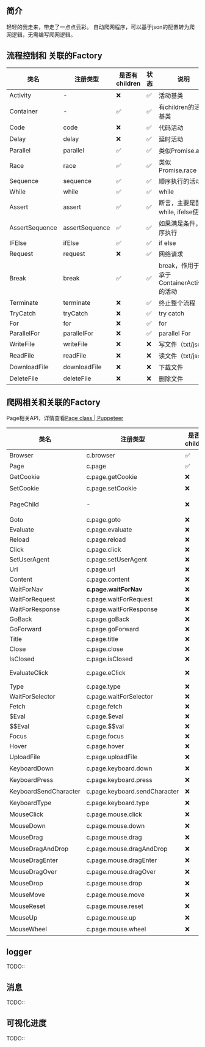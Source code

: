 
## 简介
轻轻的我走来，带走了一点点云彩。
自动爬网程序，可以基于json的配置转为爬网逻辑，无需编写爬网逻辑。


## 流程控制和 关联的Factory

|类名|注册类型| 是否有children|状态| 说明|
|----|----|----|----|----|
|Activity         |-              |  ❌    |  ✅ | 活动基类 |
|Container        |-              |  ✅    |  ✅ | 有children的活动基类 |
|Code             |code           |  ❌    |  ✅ | 代码活动 |
|Delay            |delay          |  ❌    |  ✅ | 延时活动 |
|Parallel         |parallel       |  ✅    |  ✅ | 类似Promise.all |
|Race             |race           |  ✅    |  ✅ | 类似Promise.race|
|Sequence         |sequence       |  ✅    |  ✅ | 顺序执行的活动 |
|While            |while          |  ✅    |  ✅ | while |
|Assert           |assert         |  ✅    |  ✅ | 断言，主要是配合while, ifelse使用 |
|AssertSequence   |assertSequence |  ✅    |  ✅ | 如果满足条件，顺序执行 |
|IFElse           |ifElse         |  ✅    |  ✅ | if else |
|Request          |request        |  ❌    |  ✅ | 网络请求  |
|Break            |break          |  ✅    |  ✅ | break，作用于继承于ContainerActivity的活动 |
|Terminate        |terminate      |  ❌    |  ✅ | 终止整个流程 |
|TryCatch         |tryCatch       |  ❌    |  ✅ | try catch |
|For              |for            |  ❌    |  ✅ | for       |
|ParallelFor      |parallelFor    |  ❌    |  ✅ | parallel For       |
|WriteFile        |writeFile      |  ❌    |  ❌ | 写文件（txt/json）  |
|ReadFile         |readFile       |  ❌    |  ❌ | 读文件（txt/json） |
|DownloadFile     |downloadFile   |  ❌    |  ❌ | 下载文件     |
|DeleteFile       |deleteFile     |  ❌    |  ❌ | 删除文件     |

## 爬网相关和关联的Factory

Page相关API，详情查看[Page class | Puppeteer](https://pptr.dev/api/puppeteer.page)

|类名|注册类型| 是否有children|状态| 说明|
|----|----|----|----|----|
|Browser         |c.browser               |  ✅    |  ✅ | 浏览器 |
|Page            |c.page                  |  ✅    |  ✅ | Page |
|GetCookie       |c.page.getCookie        |  ❌    |  ✅ | 获取页面的cookie |
|SetCookie       |c.page.setCookie        |  ❌    |  ✅ | 设置cookie |
|PageChild       |-                       |  ❌    |  ✅ | page孩子，自带page,browser属性 |
|Goto            |c.page.goto             |  ❌    |  ✅ | page.goto |
|Evaluate        |c.page.evaluate         |  ❌    |  ✅ | page.evaluate |
|Reload          |c.page.reload           |  ❌    |  ✅ | page.reload |
|Click           |c.page.click            |  ❌    |  ✅ | page.click |
|SetUserAgent    |c.page.setUserAgent     |  ❌    |  ✅ | page.setUserAgent |
|Url             |c.page.url              |  ❌    |  ✅ | page.url |
|Content         |c.page.content          |  ❌    |  ✅ | page.content |
|WaitForNav      |**c.page.waitForNav**   |  ❌    |  ✅ | page.waitForNavigation |
|WaitForRequest  |c.page.waitForRequest   |  ❌    |  ✅ | page.waitForRequest |
|WaitForResponse |c.page.waitForResponse  |  ❌    |  ✅ | page.waitForResponse |
|GoBack          |c.page.goBack           |  ❌    |  ✅ | page.goBack |
|GoForward       |c.page.goForward        |  ❌    |  ✅ | page.goForward |
|Title           |c.page.title            |  ❌    |  ✅ | page.title |
|Close           |c.page.close            |  ❌    |  ✅ | page.close |
|IsClosed        |c.page.isClosed         |  ❌    |  ✅ | page.IsClosed |
|EvaluateClick   |c.page.eClick           |  ❌    |  ✅ | page.evaluate((el)=> el.click()) |
|Type            |c.page.type             |  ❌    |  ✅ | page.type  |
|WaitForSelector |c.page.waitForSelector  |  ❌    |  ✅ | page.waitForSelector  |
|Fetch           |c.page.fetch            |  ❌    |  ❌ | page.evaluate(()=>fetch())  |
|$Eval           |c.page.$eval            |  ❌    |  ✅ | page.$eval  |
|$$Eval          |c.page.$$val            |  ❌    |  ✅ | page.$$eval  |
|Focus           |c.page.focus            |  ❌    |  ✅ | page.focus  |
|Hover           |c.page.hover            |  ❌    |  ✅ | page.hover  |
|UploadFile      |c.page.uploadFile       |  ❌    |  ❌ | 上传文件|
|KeyboardDown    |c.page.keyboard.down    |  ❌    |  ✅ | 键down|
|KeyboardPress   |c.page.keyboard.press   |  ❌    |  ✅ | 键press|
|KeyboardSendCharacter  |c.page.keyboard.sendCharacter |  ❌    |  ✅ | 键盘输入|
|KeyboardType    |c.page.keyboard.type    |  ❌    |  ✅  | 键盘输入|
|MouseClick      |c.page.mouse.click      |  ❌    |  ✅  | 鼠标点|
|MouseDown       |c.page.mouse.down       |  ❌    |  ✅  | 鼠标down|
|MouseDrag       |c.page.mouse.drag       |  ❌    |  ✅  | 鼠标drag|
|MouseDragAndDrop|c.page.mouse.dragAndDrop|  ❌    |  ✅  | 鼠标dragAndDrop|
|MouseDragEnter  |c.page.mouse.dragEnter  |  ❌    |  ✅  | 鼠标dragEnter|
|MouseDragOver   |c.page.mouse.dragOver   |  ❌    |  ✅  | 鼠标dragOver|
|MouseDrop       |c.page.mouse.drop       |  ❌    |  ✅  | 鼠标drop|
|MouseMove       |c.page.mouse.move       |  ❌    |  ✅  | 鼠标move|
|MouseReset      |c.page.mouse.reset      |  ❌    |  ✅  | 鼠标reset|
|MouseUp         |c.page.mouse.up         |  ❌    |  ✅  | 鼠标up|
|MouseWheel      |c.page.mouse.wheel      |  ❌    |  ✅  | 鼠标wheel|



## logger
TODO::

## 消息
TODO::

## 可视化进度
TODO::